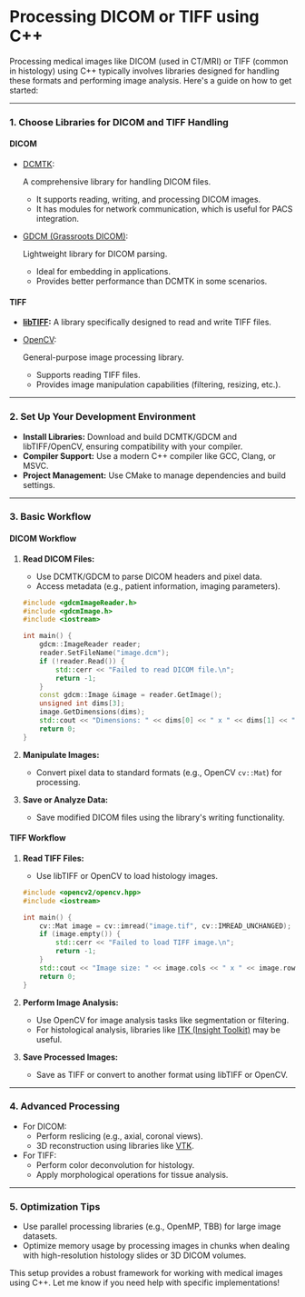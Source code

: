 # Processing DICOM or TIFF using C++

Processing medical images like DICOM (used in CT/MRI) or TIFF (common in histology) using C++ typically involves libraries designed for handling these formats and performing image analysis. Here's a guide on how to get started:

------

### 1. **Choose Libraries for DICOM and TIFF Handling**

#### **DICOM**

- [DCMTK](https://dicom.offis.de/dcmtk.php.en):

   A comprehensive library for handling DICOM files.

  - It supports reading, writing, and processing DICOM images.
  - It has modules for network communication, which is useful for PACS integration.

- [GDCM (Grassroots DICOM)](https://github.com/malaterre/GDCM):

   Lightweight library for DICOM parsing.

  - Ideal for embedding in applications.
  - Provides better performance than DCMTK in some scenarios.

#### **TIFF**

- **[libTIFF](http://www.libtiff.org/):** A library specifically designed to read and write TIFF files.

- [OpenCV](https://opencv.org/):

   General-purpose image processing library.

  - Supports reading TIFF files.
  - Provides image manipulation capabilities (filtering, resizing, etc.).

------

### 2. **Set Up Your Development Environment**

- **Install Libraries:** Download and build DCMTK/GDCM and libTIFF/OpenCV, ensuring compatibility with your compiler.
- **Compiler Support:** Use a modern C++ compiler like GCC, Clang, or MSVC.
- **Project Management:** Use CMake to manage dependencies and build settings.

------

### 3. **Basic Workflow**

#### **DICOM Workflow**

1. **Read DICOM Files:**

   - Use DCMTK/GDCM to parse DICOM headers and pixel data.
   - Access metadata (e.g., patient information, imaging parameters).

   ```cpp
   #include <gdcmImageReader.h>
   #include <gdcmImage.h>
   #include <iostream>
   
   int main() {
       gdcm::ImageReader reader;
       reader.SetFileName("image.dcm");
       if (!reader.Read()) {
           std::cerr << "Failed to read DICOM file.\n";
           return -1;
       }
       const gdcm::Image &image = reader.GetImage();
       unsigned int dims[3];
       image.GetDimensions(dims);
       std::cout << "Dimensions: " << dims[0] << " x " << dims[1] << "\n";
       return 0;
   }
   ```

2. **Manipulate Images:**

   - Convert pixel data to standard formats (e.g., OpenCV `cv::Mat`) for processing.

3. **Save or Analyze Data:**

   - Save modified DICOM files using the library's writing functionality.

#### **TIFF Workflow**

1. **Read TIFF Files:**

   - Use libTIFF or OpenCV to load histology images.

   ```cpp
   #include <opencv2/opencv.hpp>
   #include <iostream>
   
   int main() {
       cv::Mat image = cv::imread("image.tif", cv::IMREAD_UNCHANGED);
       if (image.empty()) {
           std::cerr << "Failed to load TIFF image.\n";
           return -1;
       }
       std::cout << "Image size: " << image.cols << " x " << image.rows << "\n";
       return 0;
   }
   ```

2. **Perform Image Analysis:**

   - Use OpenCV for image analysis tasks like segmentation or filtering.
   - For histological analysis, libraries like [ITK (Insight Toolkit)](https://itk.org/) may be useful.

3. **Save Processed Images:**

   - Save as TIFF or convert to another format using libTIFF or OpenCV.

------

### 4. **Advanced Processing**

- For DICOM:
  - Perform reslicing (e.g., axial, coronal views).
  - 3D reconstruction using libraries like [VTK](https://vtk.org/).
- For TIFF:
  - Perform color deconvolution for histology.
  - Apply morphological operations for tissue analysis.

------

### 5. **Optimization Tips**

- Use parallel processing libraries (e.g., OpenMP, TBB) for large image datasets.
- Optimize memory usage by processing images in chunks when dealing with high-resolution histology slides or 3D DICOM volumes.

This setup provides a robust framework for working with medical images using C++. Let me know if you need help with specific implementations!
